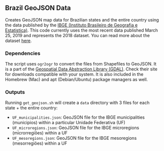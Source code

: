 ## Brazil GeoJSON Data

Creates GeoJSON map data for Brazilian states and the entire country using the data published by the [IBGE (Instituto Brasileiro de Geografia e Estatistica)](http://www.ibge.gov.br/).
This code currently uses the most recent data published March 25, 2019 and represents the 2018 dataset. You can read more about the dataset [here](https://bit.ly/2MpSK22).

### Dependencies

The script uses `ogr2ogr` to convert the files from Shapefiles to GeoJSON. It is a part of the [Geospatial Data Abstraction Library (GDAL)](http://www.gdal.org/). Check their site for downloads compatible with your system. It is also included in the Homebrew (Mac) and apt (Debian/Ubuntu) package managers as well.

### Outputs

Running `get_geojson.sh` will create a `data` directory with 3 files for each state + the entire country:
- `UF_municipalities.json`: GeoJSON file for the IBGE municipalities (municipios) within a particular Unidade Federativa (UF)
- `UF_microregions.json`: GeoJSON file for the IBGE microregions (microrregiões) within a UF
- `UF_mesoregions.json`: GeoJSON file for the IBGE mesoregions (mesorregiões) within a UF
